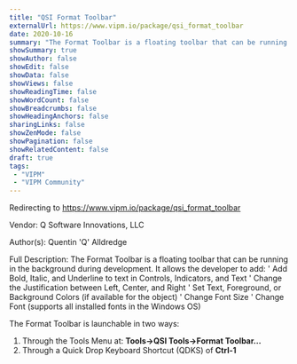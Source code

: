 ```yaml
---
title: "QSI Format Toolbar"
externalUrl: https://www.vipm.io/package/qsi_format_toolbar
date: 2020-10-16
summary: "The Format Toolbar is a floating toolbar that can be running in the background during development."
showSummary: true
showAuthor: false
showEdit: false
showData: false
showViews: false
showReadingTime: false
showWordCount: false
showBreadcrumbs: false
showHeadingAnchors: false
sharingLinks: false
showZenMode: false
showPagination: false
showRelatedContent: false
draft: true
tags:
 - "VIPM"
 - "VIPM Community"
---
```


Redirecting to https://www.vipm.io/package/qsi_format_toolbar

Vendor: Q Software Innovations, LLC

Author(s): Quentin 'Q' Alldredge
 
Full Description:
The Format Toolbar is a floating toolbar that can be running in the background during development.  It allows the developer to add:
'	Add Bold, Italic, and Underline to text in Controls, Indicators, and Text
'	Change the Justification between Left, Center, and Right
'	Set Text, Foreground, or Background Colors (if available for the object)
'	Change Font Size
'	Change Font (supports all installed fonts in the Windows OS)

The Format Toolbar is launchable in two ways:
1.	Through the Tools Menu at: **Tools->QSI Tools->Format Toolbar…**
2.	Through a Quick Drop Keyboard Shortcut (QDKS) of **Ctrl-1**